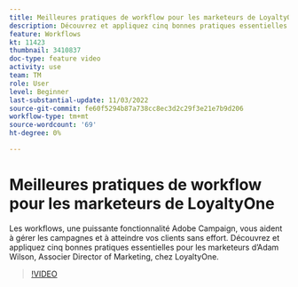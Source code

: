 ```yaml
---
title: Meilleures pratiques de workflow pour les marketeurs de LoyaltyOne
description: Découvrez et appliquez cinq bonnes pratiques essentielles pour les marketeurs d’Adam Wilson, Associer Director of Marketing, chez LoyaltyOne.
feature: Workflows
kt: 11423
thumbnail: 3410837
doc-type: feature video
activity: use
team: TM
role: User
level: Beginner
last-substantial-update: 11/03/2022
source-git-commit: fe60f5294b87a738cc8ec3d2c29f3e21e7b9d206
workflow-type: tm+mt
source-wordcount: '69'
ht-degree: 0%

---
```



# Meilleures pratiques de workflow pour les marketeurs de LoyaltyOne

Les workflows, une puissante fonctionnalité Adobe Campaign, vous aident à gérer les campagnes et à atteindre vos clients sans effort. Découvrez et appliquez cinq bonnes pratiques essentielles pour les marketeurs d’Adam Wilson, Associer Director of Marketing, chez LoyaltyOne.

>[!VIDEO](https://video.tv.adobe.com/v/3410837?quality=12)
